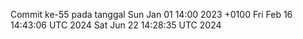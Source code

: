 Commit ke-55 pada tanggal Sun Jan 01 14:00 2023 +0100
Fri Feb 16 14:43:06 UTC 2024
Sat Jun 22 14:28:35 UTC 2024
